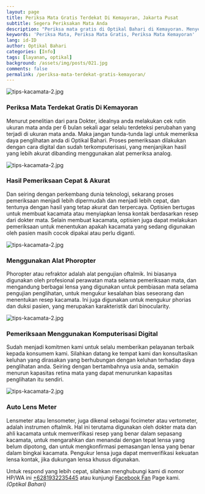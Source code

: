```yaml
---
layout: page
title: Periksa Mata Gratis Terdekat Di Kemayoran, Jakarta Pusat
subtitle: Segera Periksakan Mata Anda
description: "Periksa mata gratis di Optikal Bahari di Kemayoran. Menyediakan cicilan, harga murah, dan bunga 0% untuk kacamata. Tanpa Credit Card dan menerima KJP"
keywords: 'Periksa Mata, Periksa Mata Gratis, Periksa Mata Kemayoran'
lang: id-ID
author: Optikal Bahari
categories: [Info]
tags: [layanan, optikal]
background: /assets/img/posts/021.jpg
comments: false
permalink: /periksa-mata-terdekat-gratis-kemayoran/
---
```


<div class="card-deck mb-3">
  <div class="card shadow p-3 mb-5 bg-white rounded">
		  <img src="{{"/assets/img/posts/periksa-mata/periksa-mata-gratis-optikal-bahari-14.jpg" | relative_url }}" class="card-img-top" alt="tips-kacamata-2.jpg">
    <div class="card-body">
      <h3 class="card-title">
        Periksa Mata Terdekat Gratis Di Kemayoran
      </h3>
      <p class="card-text">
        Menurut penelitian dari para Dokter, idealnya anda melakukan cek rutin ukuran mata anda per 6 bulan sekali agar selalu terdeteksi perubahan yang terjadi di ukuran mata anda. Maka jangan tunda-tunda lagi untuk memeriksa daya penglihatan anda di Optikal Bahari. Proses pemeriksaan dilakukan dengan cara digital dan sudah terkomputerisasi, yang menjanjikan hasil yang lebih akurat dibanding menggunakan alat pemeriksa analog.
      </p>
    </div>
   </div>
</div>

<div class="card-deck mb-3">
  <div class="card shadow p-3 mb-5 bg-white rounded">
		  <img src="{{"/assets/img/posts/periksa-mata/periksa-mata-gratis-optikal-bahari-2.jpg" | relative_url }}" class="card-img-top" alt="tips-kacamata-2.jpg">
      <div class="card-body">
        <h3 class="card-title">
          Hasil Pemeriksaan Cepat & Akurat
        </h3>
        <p class="card-text">
          Dan seiring dengan perkembang dunia teknologi, sekarang proses pemeriksaan menjadi lebih dipermudah dan menjadi lebih cepat, dan tentunya dengan hasil yang tetap akurat dan terpercaya. Optisien bertugas untuk membuat kacamata atau menyiapkan lensa kontak berdasarkan resep dari dokter mata. Selain membuat kacamata, optisien juga dapat melakukan pemeriksaan untuk menentukan apakah kacamata yang sedang digunakan oleh pasien masih cocok dipakai atau perlu diganti.
        </p>
      </div>
   </div>
</div>

<div class="card-deck mb-3">
  <div class="card shadow p-3 mb-5 bg-white rounded">
		  <img src="{{"/assets/img/posts/periksa-mata/periksa-mata-gratis-optikal-bahari-12.jpg" | relative_url }}" class="card-img-top" alt="tips-kacamata-2.jpg">
      <div class="card-body">
        <h3 class="card-title">
          Menggunakan Alat Phoropter
        </h3>
        <p class="card-text">
          Phoropter atau refraktor adalah alat pengujian oftalmik. Ini biasanya digunakan oleh profesional perawatan mata selama pemeriksaan mata, dan mengandung berbagai lensa yang digunakan untuk pembiasan mata selama pengujian penglihatan, untuk mengukur kesalahan bias seseorang dan menentukan resep kacamata. Ini juga digunakan untuk mengukur phorias dan duksi pasien, yang merupakan karakteristik dari binocularity.
        </p>
      </div>
   </div>
</div>

<div class="card-deck mb-3">
  <div class="card shadow p-3 mb-5 bg-white rounded">
		  <img src="{{"/assets/img/posts/periksa-mata/periksa-mata-gratis-optikal-bahari-10.jpg" | relative_url }}" class="card-img-top" alt="tips-kacamata-2.jpg">
      <div class="card-body">
        <h3 class="card-title">
          Pemeriksaan Menggunakan Komputerisasi Digital
        </h3>
        <p class="card-text">
          Sudah menjadi komitmen kami untuk selalu memberikan pelayanan terbaik kepada konsumem kami. Silahkan datang ke tempat kami dan konsultasikan keluhan yang dirasakan yang berhubungan dengan keluhan terhadap daya penglihatan anda. Seiring dengan bertambahnya usia anda, semakin menurun kapasitas retina mata yang dapat menurunkan kapasitas penglihatan itu sendiri.
        </p>
      </div>
   </div>
</div>

<div class="card-deck mb-3">
  <div class="card shadow p-3 mb-5 bg-white rounded">
		  <img itemprop="image" src="{{"/assets/img/posts/periksa-mata/periksa-mata-gratis-optikal-bahari-11.jpg" | relative_url }}" class="card-img-top" alt="tips-kacamata-2.jpg">
    <div class="card-body">
      <h3 class="card-title">Auto Lens Meter</h3>
      <p class="card-text">
        Lensmeter atau lensometer, juga dikenal sebagai focimeter atau vertometer, adalah instrumen oftalmik. Hal ini terutama digunakan oleh dokter mata dan ahli kacamata untuk memverifikasi resep yang benar dalam sepasang kacamata, untuk mengarahkan dan menandai dengan tepat lensa yang belum dipotong, dan untuk mengkonfirmasi pemasangan lensa yang benar dalam bingkai kacamata. Pengukur lensa juga dapat memverifikasi kekuatan lensa kontak, jika dukungan lensa khusus digunakan.
      </p>
	    <p>
        Untuk respond yang lebih cepat, silahkan menghubungi kami di nomor HP/WA ini <a href="https://api.whatsapp.com/send?phone=6281932235445&text=Hallo%2C+saya+butuh+informasi+lebih+lanjut+mengenai+Optikal+Bahari" id="WhatsAppClick" class="WhatsAppCall" title="Call WhatsApp">+6281932235445</a> atau kunjungi <a href="https://www.facebook.com/optikalbahari" id="FBClick" title="Facebook Page Optikal Bahari" class="FacebookPage">Facebook Fan</a> Page kami. <em>(Optikal Bahari)</em>
      </p>
	</div>
</div>

